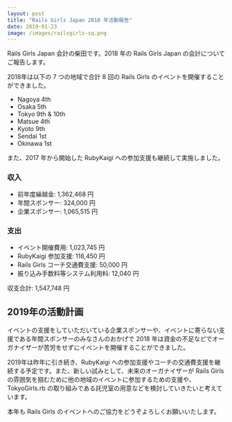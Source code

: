 ```yaml
---
layout: post
title: "Rails Girls Japan 2018 年活動報告"
date: 2019-01-23
image: /images/railsgirls-sq.png
---
```


Rails Girls Japan 会計の柴田です。2018 年の Rails Girls Japan の会計についてご報告します。

2018年は以下の 7 つの地域で合計 8 回の Rails Girls のイベントを開催することができました。

* Nagoya 4th
* Osaka 5th
* Tokyo 9th & 10th
* Matsue 4th
* Kyoto 9th
* Sendai 1st
* Okinawa 1st

また、2017 年から開始した RubyKaigi への参加支援も継続して実施しました。

<h3>収入</h3>

* 前年度繰越金: 1,362,468 円
* 年間スポンサー: 324,000 円
* 企業スポンサー: 1,065,515 円

<h3>支出</h3>

* イベント開催費用: 1,023,745 円
* RubyKaigi 参加支援: 118,450 円
* Rails Girls コーチ交通費支援: 50,000 円
* 振り込み手数料等システム利用料: 12,040 円

収支合計: 1,547,748 円

<h2>2019年の活動計画</h2>

イベントの支援をしていただいている企業スポンサーや、イベントに寄らない支援である年間スポンサーのみなさんのおかげで 2018 年は資金の不足などでオーガナイザーが苦労をせずにイベントを開催することができました。

2019年は昨年に引き続き、RubyKaigi への参加支援やコーチの交通費支援を継続する予定です。また、新しい試みとして、未来のオーガナイザーが Rails Girls の雰囲気を掴むために他の地域のイベントに参加するための支援や、 TokyoGirls.rb の取り組みである託児室の用意などを検討していきたいと考えています。

本年も Rails Girls のイベントへのご協力をどうぞよろしくお願いいたします。
